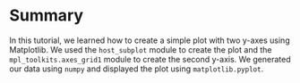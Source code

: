 # Summary

In this tutorial, we learned how to create a simple plot with two y-axes using Matplotlib. We used the `host_subplot` module to create the plot and the `mpl_toolkits.axes_grid1` module to create the second y-axis. We generated our data using `numpy` and displayed the plot using `matplotlib.pyplot`.
